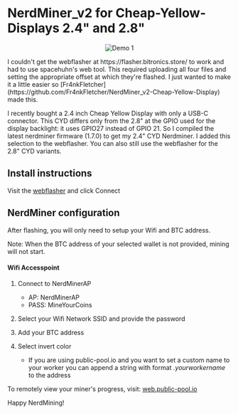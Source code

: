# NerdMiner_v2 for Cheap-Yellow-Displays 2.4" and 2.8"

<p align="center">
  <img src="https://github.com/jpduhen/NerdMiner_v2-Cheap-Yellow-Display/blob/main/img/nmv2.jpg" alt="Demo 1">
</p>
I couldn't get the webflasher at https://flasher.bitronics.store/ to work and had to use spacehuhn's web tool. This required uploading all four files and setting the appropriate offset at which they're flashed. I just wanted to make it a little easier so [Fr4nkFletcher](https://github.com/Fr4nkFletcher/NerdMiner_v2-Cheap-Yellow-Display) made this. 

I recently bought a 2.4 inch Cheap Yellow Display with only a USB-C connector. This CYD differs only from the 2.8" at the GPIO used for the display backlight: it uses GPIO27 instead of GPIO 21. So I compiled the latest nerdminer firmware (1.7.0) to get my 2.4" CYD Nerdminer. I added this selection to the webflasher. You can also still use the webflasher for the 2.8" CYD variants.  

## Install instructions

Visit the [webflasher](https://jpduhen.github.io/NerdMiner_v2-Cheap-Yellow-Display/flash.html) and click Connect

## NerdMiner configuration

After flashing, you will only need to setup your Wifi and BTC address.

Note: When the BTC address of your selected wallet is not provided, mining will not start.

#### Wifi Accesspoint


1. Connect to NerdMinerAP
   - AP: NerdMinerAP
   - PASS: MineYourCoins
2. Select your Wifi Network SSID and provide the password
3. Add your BTC address
4. Select invert color

   - If you are using public-pool.io and you want to set a custom name to your worker you can append a string with format _.yourworkername_ to the address

To remotely view your miner's progress, visit: [web.public-pool.io](https://web.public-pool.io/#/)

Happy NerdMining!
